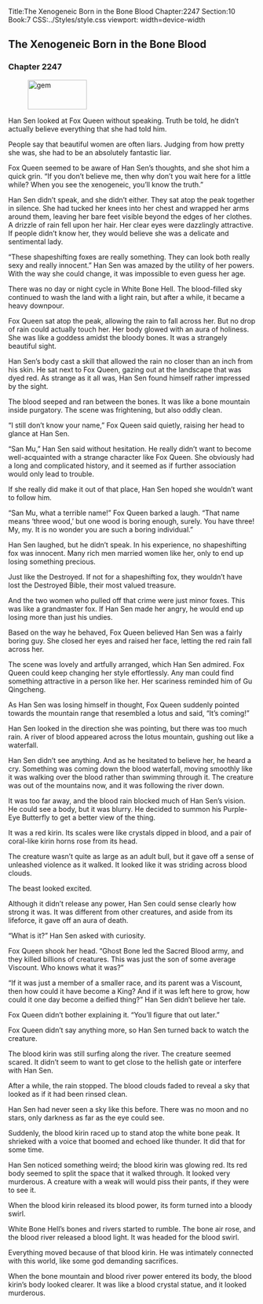 Title:The Xenogeneic Born in the Bone Blood 
Chapter:2247 
Section:10 
Book:7 
CSS:../Styles/style.css 
viewport: width=device-width
  
## The Xenogeneic Born in the Bone Blood
### Chapter 2247
  
<figure>
	<img src="../Images/gem.gif" alt="gem" id="gem" width="120" height="60" />
</figure>
  

  
Han Sen looked at Fox Queen without speaking. Truth be told, he didn’t actually believe everything that she had told him.

People say that beautiful women are often liars. Judging from how pretty she was, she had to be an absolutely fantastic liar.

Fox Queen seemed to be aware of Han Sen’s thoughts, and she shot him a quick grin. “If you don’t believe me, then why don’t you wait here for a little while? When you see the xenogeneic, you’ll know the truth.”

Han Sen didn’t speak, and she didn’t either. They sat atop the peak together in silence. She had tucked her knees into her chest and wrapped her arms around them, leaving her bare feet visible beyond the edges of her clothes. A drizzle of rain fell upon her hair. Her clear eyes were dazzlingly attractive. If people didn’t know her, they would believe she was a delicate and sentimental lady.

“These shapeshifting foxes are really something. They can look both really sexy and really innocent.” Han Sen was amazed by the utility of her powers. With the way she could change, it was impossible to even guess her age.

There was no day or night cycle in White Bone Hell. The blood-filled sky continued to wash the land with a light rain, but after a while, it became a heavy downpour.

Fox Queen sat atop the peak, allowing the rain to fall across her. But no drop of rain could actually touch her. Her body glowed with an aura of holiness. She was like a goddess amidst the bloody bones. It was a strangely beautiful sight.

Han Sen’s body cast a skill that allowed the rain no closer than an inch from his skin. He sat next to Fox Queen, gazing out at the landscape that was dyed red. As strange as it all was, Han Sen found himself rather impressed by the sight.

The blood seeped and ran between the bones. It was like a bone mountain inside purgatory. The scene was frightening, but also oddly clean.

“I still don’t know your name,” Fox Queen said quietly, raising her head to glance at Han Sen.

“San Mu,” Han Sen said without hesitation. He really didn’t want to become well-acquainted with a strange character like Fox Queen. She obviously had a long and complicated history, and it seemed as if further association would only lead to trouble.

If she really did make it out of that place, Han Sen hoped she wouldn’t want to follow him.

“San Mu, what a terrible name!” Fox Queen barked a laugh. “That name means ‘three wood,’ but one wood is boring enough, surely. You have three! My, my. It is no wonder you are such a boring individual.”

Han Sen laughed, but he didn’t speak. In his experience, no shapeshifting fox was innocent. Many rich men married women like her, only to end up losing something precious.

Just like the Destroyed. If not for a shapeshifting fox, they wouldn’t have lost the Destroyed Bible, their most valued treasure.

And the two women who pulled off that crime were just minor foxes. This was like a grandmaster fox. If Han Sen made her angry, he would end up losing more than just his undies.

Based on the way he behaved, Fox Queen believed Han Sen was a fairly boring guy. She closed her eyes and raised her face, letting the red rain fall across her.

The scene was lovely and artfully arranged, which Han Sen admired. Fox Queen could keep changing her style effortlessly. Any man could find something attractive in a person like her. Her scariness reminded him of Gu Qingcheng.

As Han Sen was losing himself in thought, Fox Queen suddenly pointed towards the mountain range that resembled a lotus and said, “It’s coming!”

Han Sen looked in the direction she was pointing, but there was too much rain. A river of blood appeared across the lotus mountain, gushing out like a waterfall.

Han Sen didn’t see anything. And as he hesitated to believe her, he heard a cry. Something was coming down the blood waterfall, moving smoothly like it was walking over the blood rather than swimming through it. The creature was out of the mountains now, and it was following the river down.

It was too far away, and the blood rain blocked much of Han Sen’s vision. He could see a body, but it was blurry. He decided to summon his Purple-Eye Butterfly to get a better view of the thing.

It was a red kirin. Its scales were like crystals dipped in blood, and a pair of coral-like kirin horns rose from its head.

The creature wasn’t quite as large as an adult bull, but it gave off a sense of unleashed violence as it walked. It looked like it was striding across blood clouds.

The beast looked excited.

Although it didn’t release any power, Han Sen could sense clearly how strong it was. It was different from other creatures, and aside from its lifeforce, it gave off an aura of death.

“What is it?” Han Sen asked with curiosity.

Fox Queen shook her head. “Ghost Bone led the Sacred Blood army, and they killed billions of creatures. This was just the son of some average Viscount. Who knows what it was?”

“If it was just a member of a smaller race, and its parent was a Viscount, then how could it have become a King? And if it was left here to grow, how could it one day become a deified thing?” Han Sen didn’t believe her tale.

Fox Queen didn’t bother explaining it. “You’ll figure that out later.”

Fox Queen didn’t say anything more, so Han Sen turned back to watch the creature.

The blood kirin was still surfing along the river. The creature seemed scared. It didn’t seem to want to get close to the hellish gate or interfere with Han Sen.

After a while, the rain stopped. The blood clouds faded to reveal a sky that looked as if it had been rinsed clean.

Han Sen had never seen a sky like this before. There was no moon and no stars, only darkness as far as the eye could see.

Suddenly, the blood kirin raced up to stand atop the white bone peak. It shrieked with a voice that boomed and echoed like thunder. It did that for some time.

Han Sen noticed something weird; the blood kirin was glowing red. Its red body seemed to split the space that it walked through. It looked very murderous. A creature with a weak will would piss their pants, if they were to see it.

When the blood kirin released its blood power, its form turned into a bloody swirl.

White Bone Hell’s bones and rivers started to rumble. The bone air rose, and the blood river released a blood light. It was headed for the blood swirl.

Everything moved because of that blood kirin. He was intimately connected with this world, like some god demanding sacrifices.

When the bone mountain and blood river power entered its body, the blood kirin’s body looked clearer. It was like a blood crystal statue, and it looked murderous.